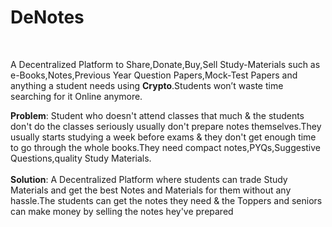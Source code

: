 # DeNotes
<br/>

A Decentralized  Platform to Share,Donate,Buy,Sell Study-Materials such as e-Books,Notes,Previous Year Question Papers,Mock-Test Papers and anything a student needs  using **Crypto**.Students won’t waste time searching for it Online anymore.

**Problem**: Student who doesn't attend classes that much & the students don't do the classes seriously usually don't prepare notes themselves.They usually starts studying a week before exams & they don't get enough time to go through the whole books.They need compact notes,PYQs,Suggestive Questions,quality Study Materials.<br/><br/>
**Solution**: A Decentralized Platform where students can trade Study Materials and get the best Notes and Materials for them without any hassle.The students can get the notes they need & the Toppers and seniors can make money by selling the notes hey've prepared
